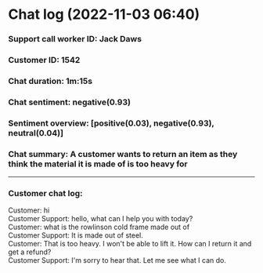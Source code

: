 # Chat log (2022-11-03 06:40)
### Support call worker ID: Jack Daws
### Customer ID: 1542
### Chat duration: 1m:15s
### Chat sentiment: negative(0.93)
### Sentiment overview: [positive(0.03), negative(0.93), neutral(0.04)]
### Chat summary:  A customer wants to return an item as they think the material it is made of is too heavy for
---
### Customer chat log: 
Customer: hi<br>Customer Support: hello, what can I help you with today?<br>Customer: what is the rowlinson cold frame made out of<br>Customer Support: It is made out of steel.<br>Customer: That is too heavy. I won't be able to lift it. How can I return it and get  a refund?<br>Customer Support: I'm sorry to hear that. Let me see what I can do.<br>